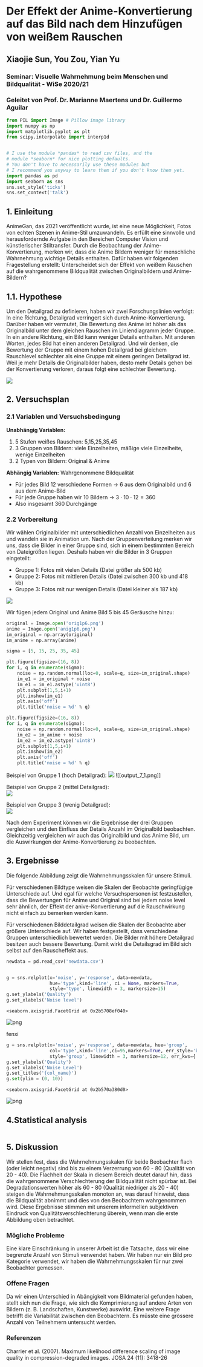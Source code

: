 # Der Effekt der Anime-Konvertierung auf das Bild nach dem Hinzufügen von weißem Rauschen
## Xiaojie Sun, You Zou, Yian Yu
### Seminar: Visuelle Wahrnehmung beim Menschen und Bildqualität - WiSe 2020/21
### Geleitet von Prof. Dr. Marianne Maertens und Dr. Guillermo Aguilar


```python
from PIL import Image # Pillow image library
import numpy as np
import matplotlib.pyplot as plt
from scipy.interpolate import interp1d


# I use the module *pandas* to read csv files, and the 
# module *seaborn* for nice plotting defaults. 
# You don't have to necessarily use these modules but 
# I recommend you anyway to learn them if you don't know them yet.
import pandas as pd
import seaborn as sns
sns.set_style('ticks')
sns.set_context('talk')
```

## 1. Einleitung

AnimeGan, das 2021 veröffentlicht wurde, ist eine neue Möglichkeit, Fotos von echten Szenen in Anime-Stil umzuwandeln. Es erfüllt eine sinnvolle und herausfordernde Aufgabe in den Bereichen Computer Vision und künstlerischer Stiltransfer. Durch die Beobachtung der Anime-Konvertierung, merken wir, dass die Anime Bildern weniger für menschliche Wahrnehmung wichtige Details enthalten. Dafür haben wir folgenden Fragestellung erstellt:
Unterscheidet sich der Effekt von weißem Rauschen auf die wahrgenommene Bildqualität zwischen Originalbildern und Anime-Bildern?


## 1.1. Hypothese

Um den Detailgrad zu definieren, haben wir zwei Forschungslinien verfolgt: In eine Richtung, Detailgrad verringert sich durch Anime-Konvertierung. Darüber haben wir vermutet, Die Bewertung des Anime ist höher als das Originalbild unter dem gleichen Rauschen im Liniendiagramm jeder Gruppe. In ein andere Richtung, ein Bild kann weniger Details enthalten. Mit anderen Worten, jedes Bild hat einen anderen Detailgrad. Und wir denken, die Bewertung der Gruppe mit einem hohen Detailgrad bei gleichem Rauschlevel schlechter als eine Gruppe mit einem geringen Detailgrad ist. Weil je mehr Details die Originalbilder haben, desto mehr Details gehen bei der Konvertierung verloren, daraus folgt eine schlechter Bewertung.

![](https://s2.loli.net/2022/03/22/4M9jZfDvHxRPI6h.png)



## 2. Versuchsplan

### 2.1 Variablen und Versuchsbedingung
**Unabhängig Variablen:**
1. 5 Stufen weißes Rauschen: 5,15,25,35,45
2. 3 Gruppen von Bildern: viele Einzelheiten, mäßige viele Einzelheite, wenige Einzelheiten
3. 2 Typen von Bildern: Original & Anime

**Abhängig Variablen:**
Wahrgenommene Bildqualität 
- Für jedes Bild 12 verschiedene Formen -> 6 aus dem Originalbild und 6 aus dem Anime-Bild
- Für jede Gruppe haben wir 10 Bildern -> $3\cdot10\cdot12=360$
- Also insgesamt 360 Durchgänge

### 2.2 Vorbereitung
Wir wählen Originalbilder mit unterschiedlichen Anzahl von Einzelheiten aus und wandeln sie in Animation um. Nach der Gruppenverteilung merken wir uns, dass die Bilder in einer Gruppe sind, sich in einem bestimmten Bereich von Dateigrößen liegen. Deshalb haben wir die Bilder in 3 Gruppen eingeteilt:

- Gruppe 1: Fotos mit vielen Details (Datei größer als 500 kb)
- Gruppe 2: Fotos mit mittleren Details (Datei zwischen 300 kb und 418 kb)
- Gruppe 3: Fotos mit nur wenigen Details (Datei kleiner als 187 kb)


![](https://s2.loli.net/2022/03/22/oF17wYDA8iWgVrf.png)

Wir fügen jedem Original und Anime Bild 5 bis 45 Geräusche hinzu:

```python
original = Image.open('orig1p6.png')
anime = Image.open('anig1p6.png')
im_original = np.array(original)
im_anime = np.array(anime)

sigma = [5, 15, 25, 35, 45]

plt.figure(figsize=(16, 8))
for i, q in enumerate(sigma):
    noise = np.random.normal(loc=0, scale=q, size=im_original.shape)
    im_e1 = im_original + noise 
    im_e1 = im_e1.astype('uint8')
    plt.subplot(1,5,i+1)
    plt.imshow(im_e1)
    plt.axis('off')
    plt.title('noise = %d' % q)

plt.figure(figsize=(16, 8))
for i, q in enumerate(sigma):
    noise = np.random.normal(loc=0, scale=q, size=im_original.shape)
    im_e2 = im_anime + noise
    im_e2 = im_e2.astype('uint8')
    plt.subplot(1,5,i+1)
    plt.imshow(im_e2)
    plt.axis('off')
    plt.title('noise = %d' % q)
```

Beispiel von Gruppe 1 (hoch Detailgrad):
![](output_7_0.png)
![[output_7_1.png]]

Beispiel von Gruppe 2 (mittel Detailgrad):           
![](output_8_0.png)

Beispiel von Gruppe 3 (wenig Detailgrad):  
![](output_8_1.png)

Nach dem Experiment können wir die Ergebnisse der drei Gruppen vergleichen und den Einfluss der Details Anzahl im Originalbild beobachten. Gleichzeitig vergleichen wir auch das Originalbild und das Anime Bild, um die Auswirkungen der Anime-Konvertierung zu beobachten.


## 3. Ergebnisse

Die folgende Abbildung zeigt die Wahrnehmungsskalen für unsere Stimuli.

Für verschiedenen Bildtype weisen die Skalen der Beobachte geringfügige Unterschiede auf. Und egal für welche Versuchspersonen ist festzustellen, dass die Bewertungen für Anime und Original sind bei jedem noise level sehr ähnlich, der Effekt der anive-Konvertierung auf die Rauschwirkung nicht einfach zu bemerken werden kann.

Für verschiedenen Bilddetailgrad weisen die Skalen der Beobachte aber größere Unterschiede auf. Wir haben festgestellt, dass verschiedene Gruppen unterschiedlich bewertet werden. Die Bilder mit höhere Detailgrad besitzen auch bessere Bewertung. Damit wirkt die Detailsgrad im Bild sich selbst auf den Rauscheffekt aus.


```python
newdata = pd.read_csv('newdata.csv')


g = sns.relplot(x='noise', y='response', data=newdata, 
                hue='type',kind='line', ci = None, markers=True, 
                style='type', linewidth = 3, markersize=15)
g.set_ylabels('Quality')
g.set_xlabels('Noise level')
```




    <seaborn.axisgrid.FacetGrid at 0x2b5708ef040>




![png](output_9_1.png)


fenxi


```python
g = sns.relplot(x='noise', y='response', data=newdata, hue='group',
                col='type',kind='line',ci=95,markers=True, err_style='bars',
                style='group', linewidth = 3, markersize=12, err_kws={'elinewidth':4})
g.set_ylabels('Quality')
g.set_xlabels('Noise Level')
g.set_titles('{col_name}')
g.set(ylim = (0, 10))
```




    <seaborn.axisgrid.FacetGrid at 0x2b570a380d0>




![png](output_11_1.png)


## 4.Statistical analysis


```python

```

## 5. Diskussion

Wir stellen fest, dass die Wahrnehmungsskalen für beide Beobachter flach (oder leicht negativ) sind bis zu einem Verzerrung von 60 - 80 (Qualität von 20 - 40). Die Flachheit der Skala in diesem Bereich deutet darauf hin, dass die wahrgenommene Verschlechterung der Bildqualität nicht spürbar ist. Bei Degradationswerten höher als 60 - 80 (Qualität niedriger als 20 - 40) steigen die Wahrnehmungsskalen monoton an, was darauf hinweist, dass die Bildqualität abnimmt und dies von den Beobachtern wahrgenommen wird. Diese Ergebnisse stimmen mit unserem informellen subjektiven Eindruck von Qualitätsverschlechterung überein, wenn man die erste Abbildung oben betrachtet.

### Mögliche Probleme 
Eine klare Einschränkung in unserer Arbeit ist die Tatsache, dass wir eine begrenzte Anzahl von Stimuli verwendet haben. Wir haben nur ein Bild pro Kategorie verwendet, wir haben die Wahrnehmungsskalen für nur zwei Beobachter gemessen. 

### Offene Fragen
Da wir einen Unterschied in Abängigkeit vom Bildmaterial gefunden haben, stellt sich nun die Frage, wie sich die Komprimierung auf andere Arten von Bildern (z. B. Landschaften, Kunstwerke) auswirkt. Eine weitere Frage betrifft die Variabilität zwischen den Beobachtern. Es müsste eine grössere Anzahl von Teilnehmern untersucht werden.

### Referenzen
Charrier et al. (2007). Maximum likelihood difference scaling of image quality in compression-degraded images. JOSA 24 (11): 3418-26

